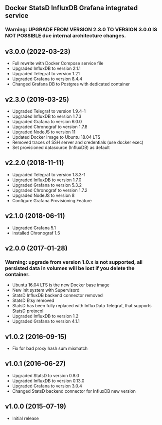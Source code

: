 Docker StatsD InfluxDB Grafana integrated service
-----------------------------------

### Warning: UPGRADE FROM VERSION 2.3.0 TO VERSION 3.0.0 IS NOT POSSIBLE due internal architecture changes.

## v3.0.0 (2022-03-23)
* Full rewrite with Docker Compose service file
* Upgraded InfluxDB to version 2.1.1
* Upgraded Telegraf to version 1.21
* Upgraded Grafana to version 8.4.4
* Changed Grafana DB to Postgres with dedicated container

## v2.3.0 (2019-03-25)
* Upgraded Telegraf to version 1.9.4-1
* Upgraded InfluxDB to version 1.7.3
* Upgraded Grafana to version 6.0.0
* Upgraded Chronograf to version 1.7.8
* Upgraded NodeJS to version 11
* Updated Docker image to Ubuntu 18.04 LTS
* Removed traces of SSH server and credentials (use docker exec)
* Set provisioned datasource (InfluxDB) as default

## v2.2.0 (2018-11-11)
* Upgraded Telegraf to version 1.8.3-1
* Upgraded InfluxDB to version 1.7.0
* Upgraded Grafana to version 5.3.2
* Upgraded Chronograf to version 1.7.2
* Upgraded NodeJS to version 8
* Configure Grafana Provisioning Feature


## v2.1.0 (2018-06-11)

* Upgraded Grafana 5.1
* Installed Chronograf 1.5

## v2.0.0 (2017-01-28)

### Warning: upgrade from version 1.0.x is not supported, all persisted data in volumes will be lost if you delete the container.

* Ubuntu 16.04 LTS is the new Docker base image
* New init system with Supervisord
* StatsD InfluxDB backend connector removed
* StatsD Etsy removed
* StatsD has been fully replaced with InfluxData Telegraf, that supports StatsD protocol
* Upgraded InfluxDB to version 1.2
* Upgraded Grafana to version 4.1.1

## v1.0.2 (2016-09-15)

* Fix for bad proxy hash sum mismatch

## v1.0.1 (2016-06-27)

* Upgraded StatsD to version 0.8.0
* Upgraded InfluxDB to version 0.13.0
* Upgraded Grafana to version 3.0.4
* Changed StatsD backend connector for InfluxDB new version

## v1.0.0 (2015-07-19)

* Initial release
